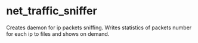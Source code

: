# net_traffic_sniffer
Creates daemon for ip packets sniffing. Writes statistics of packets number for each ip to files and shows on demand.
